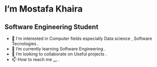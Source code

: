 #  I’m Mostafa Khaira
## Software Engineering Student

- 👀 I'm interested in Computer fields especially Data science , Software Tecnologies . 
- 🌱 I’m currently learning Software Engineering .
- 💞️ I’m looking to collaborate on Useful projects . 
- 📫 How to reach me [...](https://www.linkedin.com/in/mostafa-khaira-b3940b281/) .
<!---
5eraaa/5eraaa is a ✨ special ✨ repository because its `README.md` (this file) appears on your GitHub profile.
You can click the Preview link to take a look at your changes.
--->
